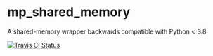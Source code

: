 # mp_shared_memory
A shared-memory wrapper backwards compatible with Python &lt; 3.8

[![Travis CI Status](https://travis-ci.org/chunglabmit/mp_shared_memory.svg?branch=master)](https://travis-ci.org/chunglabmit/mp_shared_memory)

